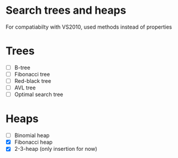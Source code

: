 # Search trees and heaps
For compatiabilty with VS2010, used methods instead of properties

# Trees
-[ ] B-tree
-[ ] Fibonacci tree
-[ ] Red-black tree
-[ ] AVL tree
-[ ] Optimal search tree

# Heaps
-[ ] Binomial heap
-[x] Fibonacci heap
-[x] 2-3-heap (only insertion for now)